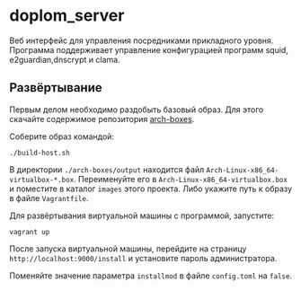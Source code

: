 # doplom_server

Веб интерфейс для управления посредниками прикладного уровня. Программа поддерживает управление конфигурацией программ squid, e2guardian,dnscrypt и clama.

## Развёртывание

Первым делом необходимо раздобыть базовый образ. Для этого скачайте содержимое репозитория [arch-boxes](https://gitlab.archlinux.org/archlinux/arch-boxes).

Соберите образ командой:

```
./build-host.sh
```

В директории `./arch-boxes/output` находится файл `Arch-Linux-x86_64-virtualbox-*.box`. Переименуйте его в `Arch-Linux-x86_64-virtualbox.box` и поместите в каталог `images` этого проекта. Либо укажите путь к образу в файле `Vagrantfile`.

Для развёртывания виртуальной машины с программой, запустите:

```
vagrant up
```

После запуска виртуальной машины, перейдите на страницу `http://localhost:9000/install` и установите пароль администратора.

Поменяйте значение параметра `installmod` в файле `config.toml` на `false`.
